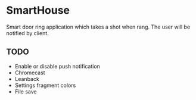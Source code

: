 SmartHouse
==========

Smart door ring application which takes a shot when rang. The user will be notified by client.

TODO
---------

* Enable or disable push notification
* Chromecast
* Leanback
* Settings fragment colors
* File save
